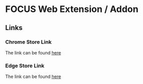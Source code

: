 # FOCUS Web Extension / Addon

## Links

### Chrome Store Link
The link can be found [here](https://chromewebstore.google.com/detail/focus-curb-your-procrasti/dinffmdffoijlfoehmemdkahchkmlffb)

### Edge Store Link
The link can be found [here](https://chromewebstore.google.com/detail/focus-curb-your-procrasti/dinffmdffoijlfoehmemdkahchkmlffb)

